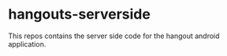 # hangouts-serverside

This repos contains the server side code for the hangout android application.

